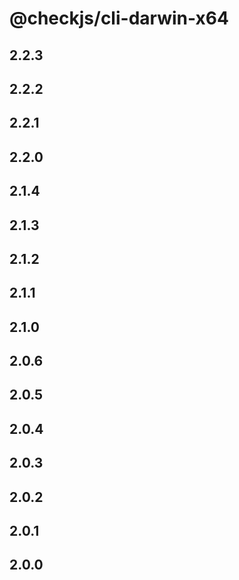 # @checkjs/cli-darwin-x64

## 2.2.3

## 2.2.2

## 2.2.1

## 2.2.0

## 2.1.4

## 2.1.3

## 2.1.2

## 2.1.1

## 2.1.0

## 2.0.6

## 2.0.5

## 2.0.4

## 2.0.3

## 2.0.2

## 2.0.1

## 2.0.0
